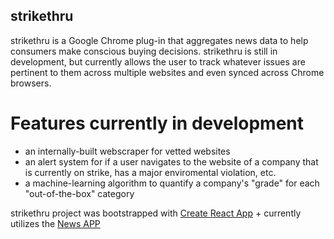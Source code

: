## strikethru

strikethru is a Google Chrome plug-in that aggregates news data to help consumers make conscious buying decisions. strikethru is still in development, but currently allows the user to track whatever issues are pertinent to them across multiple websites and even synced across Chrome browsers.

# Features currently in development

- an internally-built webscraper for vetted websites
- an alert system for if a user navigates to the website of a company that is currently on strike, has a major enviromental violation, etc.
- a machine-learning algorithm to quantify a company's "grade" for each "out-of-the-box" category

strikethru project was bootstrapped with [Create React App](https://github.com/facebook/create-react-app) + currently utilizes the [News APP](https://newsapi.org/)
